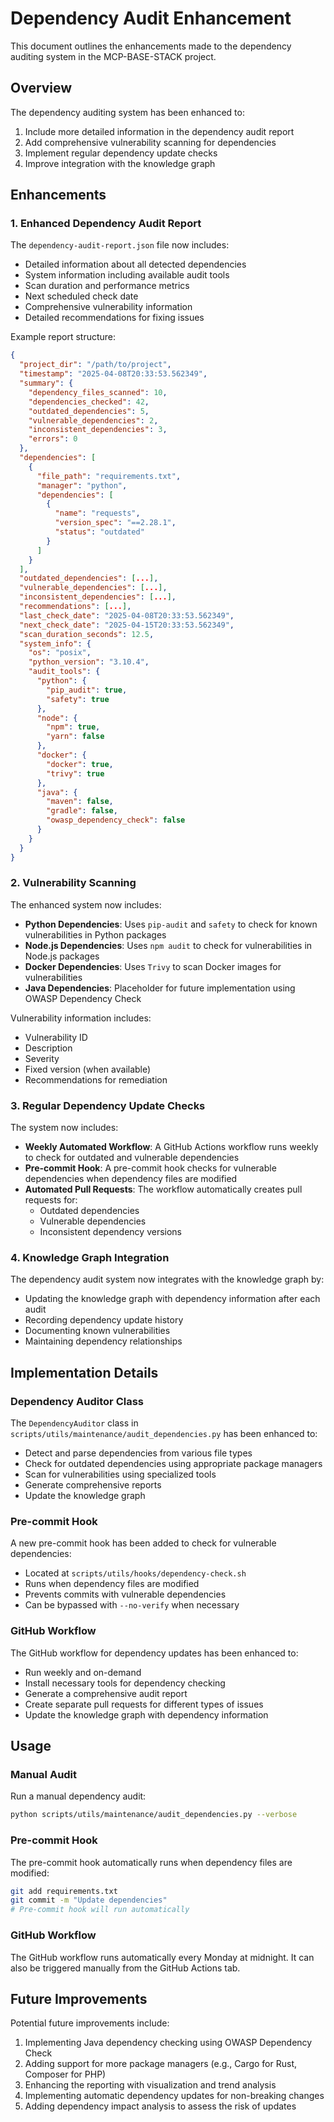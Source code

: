 # Dependency Audit Enhancement

This document outlines the enhancements made to the dependency auditing system in the MCP-BASE-STACK project.

## Overview

The dependency auditing system has been enhanced to:

1. Include more detailed information in the dependency audit report
2. Add comprehensive vulnerability scanning for dependencies
3. Implement regular dependency update checks
4. Improve integration with the knowledge graph

## Enhancements

### 1. Enhanced Dependency Audit Report

The `dependency-audit-report.json` file now includes:

- Detailed information about all detected dependencies
- System information including available audit tools
- Scan duration and performance metrics
- Next scheduled check date
- Comprehensive vulnerability information
- Detailed recommendations for fixing issues

Example report structure:

```json
{
  "project_dir": "/path/to/project",
  "timestamp": "2025-04-08T20:33:53.562349",
  "summary": {
    "dependency_files_scanned": 10,
    "dependencies_checked": 42,
    "outdated_dependencies": 5,
    "vulnerable_dependencies": 2,
    "inconsistent_dependencies": 3,
    "errors": 0
  },
  "dependencies": [
    {
      "file_path": "requirements.txt",
      "manager": "python",
      "dependencies": [
        {
          "name": "requests",
          "version_spec": "==2.28.1",
          "status": "outdated"
        }
      ]
    }
  ],
  "outdated_dependencies": [...],
  "vulnerable_dependencies": [...],
  "inconsistent_dependencies": [...],
  "recommendations": [...],
  "last_check_date": "2025-04-08T20:33:53.562349",
  "next_check_date": "2025-04-15T20:33:53.562349",
  "scan_duration_seconds": 12.5,
  "system_info": {
    "os": "posix",
    "python_version": "3.10.4",
    "audit_tools": {
      "python": {
        "pip_audit": true,
        "safety": true
      },
      "node": {
        "npm": true,
        "yarn": false
      },
      "docker": {
        "docker": true,
        "trivy": true
      },
      "java": {
        "maven": false,
        "gradle": false,
        "owasp_dependency_check": false
      }
    }
  }
}
```

### 2. Vulnerability Scanning

The enhanced system now includes:

- **Python Dependencies**: Uses `pip-audit` and `safety` to check for known vulnerabilities in Python packages
- **Node.js Dependencies**: Uses `npm audit` to check for vulnerabilities in Node.js packages
- **Docker Dependencies**: Uses `Trivy` to scan Docker images for vulnerabilities
- **Java Dependencies**: Placeholder for future implementation using OWASP Dependency Check

Vulnerability information includes:
- Vulnerability ID
- Description
- Severity
- Fixed version (when available)
- Recommendations for remediation

### 3. Regular Dependency Update Checks

The system now includes:

- **Weekly Automated Workflow**: A GitHub Actions workflow runs weekly to check for outdated and vulnerable dependencies
- **Pre-commit Hook**: A pre-commit hook checks for vulnerable dependencies when dependency files are modified
- **Automated Pull Requests**: The workflow automatically creates pull requests for:
  - Outdated dependencies
  - Vulnerable dependencies
  - Inconsistent dependency versions

### 4. Knowledge Graph Integration

The dependency audit system now integrates with the knowledge graph by:

- Updating the knowledge graph with dependency information after each audit
- Recording dependency update history
- Documenting known vulnerabilities
- Maintaining dependency relationships

## Implementation Details

### Dependency Auditor Class

The `DependencyAuditor` class in `scripts/utils/maintenance/audit_dependencies.py` has been enhanced to:

- Detect and parse dependencies from various file types
- Check for outdated dependencies using appropriate package managers
- Scan for vulnerabilities using specialized tools
- Generate comprehensive reports
- Update the knowledge graph

### Pre-commit Hook

A new pre-commit hook has been added to check for vulnerable dependencies:

- Located at `scripts/utils/hooks/dependency-check.sh`
- Runs when dependency files are modified
- Prevents commits with vulnerable dependencies
- Can be bypassed with `--no-verify` when necessary

### GitHub Workflow

The GitHub workflow for dependency updates has been enhanced to:

- Run weekly and on-demand
- Install necessary tools for dependency checking
- Generate a comprehensive audit report
- Create separate pull requests for different types of issues
- Update the knowledge graph with dependency information

## Usage

### Manual Audit

Run a manual dependency audit:

```bash
python scripts/utils/maintenance/audit_dependencies.py --verbose
```

### Pre-commit Hook

The pre-commit hook automatically runs when dependency files are modified:

```bash
git add requirements.txt
git commit -m "Update dependencies"
# Pre-commit hook will run automatically
```

### GitHub Workflow

The GitHub workflow runs automatically every Monday at midnight. It can also be triggered manually from the GitHub Actions tab.

## Future Improvements

Potential future improvements include:

1. Implementing Java dependency checking using OWASP Dependency Check
2. Adding support for more package managers (e.g., Cargo for Rust, Composer for PHP)
3. Enhancing the reporting with visualization and trend analysis
4. Implementing automatic dependency updates for non-breaking changes
5. Adding dependency impact analysis to assess the risk of updates